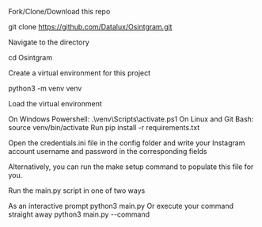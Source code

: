 Fork/Clone/Download this repo

git clone https://github.com/Datalux/Osintgram.git

Navigate to the directory

cd Osintgram

Create a virtual environment for this project

python3 -m venv venv

Load the virtual environment

On Windows Powershell: .\venv\Scripts\activate.ps1
On Linux and Git Bash: source venv/bin/activate
Run pip install -r requirements.txt

Open the credentials.ini file in the config folder and write your Instagram account username and password in the corresponding fields

Alternatively, you can run the make setup command to populate this file for you.

Run the main.py script in one of two ways

As an interactive prompt python3 main.py <target username>
Or execute your command straight away python3 main.py <target username> --command <command>
